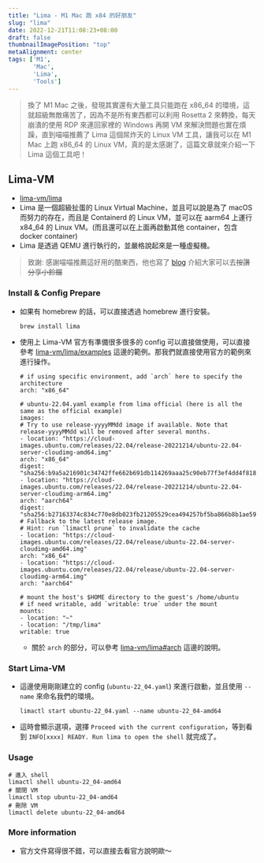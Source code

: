 ```yaml
---
title: "Lima - M1 Mac 跑 x84 的好朋友"
slug: "lima"
date: 2022-12-21T11:08:23+08:00
draft: false
thumbnailImagePosition: "top"
metaAlignment: center
tags: ['M1',
       'Mac',
       'Lima',
       'Tools']
---
```

> 換了 M1 Mac 之後，發現其實還有大量工具只能跑在 x86_64 的環境，這就超級無敵痛苦了，因為不是所有東西都可以利用 Rosetta 2 來轉換，每天崩潰的使用 RDP 來連回家裡的 Windows 再開 VM 來解決問題也實在煩躁，直到喵喵推薦了 Lima 這個屌炸天的 Linux VM 工具，讓我可以在 M1 Mac 上跑 x86_64 的 Linux VM，真的是太感謝了，這篇文章就來介紹一下 Lima 這個工具吧！
<!--more-->

## Lima-VM

* [lima-vm/lima](https://github.com/lima-vm/lima)
* Lima 是一個超級扯蛋的 Linux Virtual Machine，並且可以說是為了 macOS 而努力的存在，而且是 Containerd 的 Linux VM，並可以在 aarm64 上運行 x84_64 的 Linux VM。(而且還可以在上面再啟動其他 container，包含 docker container)
* Lima 是透過 QEMU 進行執行的，並嚴格說起來是一種虛擬機。
> 致謝: 感謝喵喵推薦這好用的酷東西，他也寫了 [blog](https://blog.stevenyu.tw/2022/08/21/%E5%88%A9%E7%94%A8-lima-%E5%9C%A8-m1-%E5%9F%B7%E8%A1%8C-x86-%E7%9A%84-ubuntu/) 介紹大家可以去~~按讚分享小鈴鐺~~

### Install & Config Prepare

* 如果有 homebrew 的話，可以直接透過 homebrew 進行安裝。
    ```bash=
    brew install lima
    ```
* 使用上 Lima-VM 官方有準備很多很多的 config 可以直接做使用，可以直接參考 [lima-vm/lima/examples](https://github.com/lima-vm/lima/tree/master/examples) 這邊的範例。那我們就直接使用官方的範例來進行操作。
    ```yaml=
    # if using specific environment, add `arch` here to specify the architecture
    arch: "x86_64"

    # ubuntu-22.04.yaml example from lima official (here is all the same as the official example)
    images:
    # Try to use release-yyyyMMdd image if available. Note that release-yyyyMMdd will be removed after several months.
    - location: "https://cloud-images.ubuntu.com/releases/22.04/release-20221214/ubuntu-22.04-server-cloudimg-amd64.img"
    arch: "x86_64"
    digest: "sha256:b9a5a216901c34742ffe662b691db114269aaa25c90eb77f3ef4dd4f818e78a3"
    - location: "https://cloud-images.ubuntu.com/releases/22.04/release-20221214/ubuntu-22.04-server-cloudimg-arm64.img"
    arch: "aarch64"
    digest: "sha256:b27163374c834c770e8db023fb21205529cea494257bf5ba866b8b1ae5969164"
    # Fallback to the latest release image.
    # Hint: run `limactl prune` to invalidate the cache
    - location: "https://cloud-images.ubuntu.com/releases/22.04/release/ubuntu-22.04-server-cloudimg-amd64.img"
    arch: "x86_64"
    - location: "https://cloud-images.ubuntu.com/releases/22.04/release/ubuntu-22.04-server-cloudimg-arm64.img"
    arch: "aarch64"

    # mount the host's $HOME directory to the guest's /home/ubuntu
    # if need writable, add `writable: true` under the mount
    mounts:
    - location: "~"
    - location: "/tmp/lima"
    writable: true
    ```
    * 關於 `arch` 的部分，可以參考 [lima-vm/lima#arch](https://github.com/lima-vm/lima/blob/master/docs/multi-arch.md) 這邊的說明。

### Start Lima-VM

* 這邊使用剛剛建立的 config (`ubuntu-22_04.yaml`) 來進行啟動，並且使用 `--name` 來命名我們的環境。
    ```bash=
    limactl start ubuntu-22_04.yaml --name ubuntu-22_04-amd64
    ```
* 這時會顯示選項，選擇 `Proceed with the current configuration`，等到看到 `INFO[xxxx] READY. Run lima to open the shell` 就完成了。

### Usage

```bash=
# 進入 shell
limactl shell ubuntu-22_04-amd64
# 關閉 VM
limactl stop ubuntu-22_04-amd64
# 刪除 VM
limactl delete ubuntu-22_04-amd64
```

### More information

* 官方文件寫得很不錯，可以直接去看官方說明歐～
